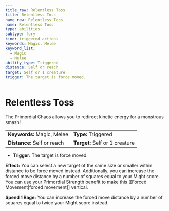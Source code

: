 ```yaml
---
title_raw: Relentless Toss
title: Relentless Toss
name_raw: Relentless Toss
name: Relentless Toss
type: abilities
subtype: fury
kind: triggered actions
keywords: Magic, Melee
keyword_list:
  - Magic
  - Melee
ability_type: Triggered
distance: Self or reach
target: Self or 1 creature
trigger: The target is force moved.
---
```


# Relentless Toss

The Primordial Chaos allows you to redirect kinetic energy for a monstrous smash!

|                             |                                |
| :-------------------------- | :----------------------------- |
| **Keywords:** Magic, Melee  | **Type:** Triggered            |
| **Distance:** Self or reach | **Target:** Self or 1 creature |

- **Trigger:** The target is force moved.

**Effect:** You can select a new target of the same size or smaller within distance to be force moved instead. Additionally, you can increase the forced move distance by a number of squares equal to your Might score. You can use your Primordial Strength benefit to make this [[Forced Movement\|forced movement]] vertical.

**Spend 1 Rage:** You can increase the forced move distance by a number of squares equal to twice your Might score instead.
